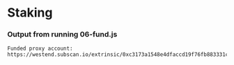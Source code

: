 # Staking

### Output from running 06-fund.js

```
Funded proxy account: https://westend.subscan.io/extrinsic/0xc3173a1548e4dfaccd19f76fb883331ceabc8a5c5cbb22b56fec535ad6b523c3
```
